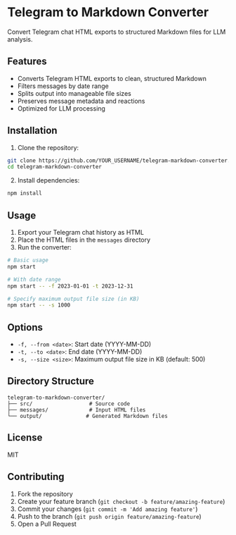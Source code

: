 # Telegram to Markdown Converter

Convert Telegram chat HTML exports to structured Markdown files for LLM analysis.

## Features

- Converts Telegram HTML exports to clean, structured Markdown
- Filters messages by date range
- Splits output into manageable file sizes
- Preserves message metadata and reactions
- Optimized for LLM processing

## Installation

1. Clone the repository:
```bash
git clone https://github.com/YOUR_USERNAME/telegram-markdown-converter.git
cd telegram-markdown-converter
```

2. Install dependencies:
```bash
npm install
```

## Usage

1. Export your Telegram chat history as HTML
2. Place the HTML files in the `messages` directory
3. Run the converter:
```bash
# Basic usage
npm start

# With date range
npm start -- -f 2023-01-01 -t 2023-12-31

# Specify maximum output file size (in KB)
npm start -- -s 1000
```

## Options

- `-f, --from <date>`: Start date (YYYY-MM-DD)
- `-t, --to <date>`: End date (YYYY-MM-DD)
- `-s, --size <size>`: Maximum output file size in KB (default: 500)

## Directory Structure

```
telegram-to-markdown-converter/
├── src/                  # Source code
├── messages/             # Input HTML files
└── output/              # Generated Markdown files
```

## License

MIT

## Contributing

1. Fork the repository
2. Create your feature branch (`git checkout -b feature/amazing-feature`)
3. Commit your changes (`git commit -m 'Add amazing feature'`)
4. Push to the branch (`git push origin feature/amazing-feature`)
5. Open a Pull Request
